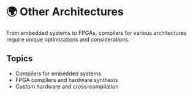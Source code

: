 # 🌍 Other Architectures

From embedded systems to FPGAs, compilers for various architectures require unique optimizations and considerations.

## Topics

- Compilers for embedded systems
- FPGA compilers and hardware synthesis
- Custom hardware and cross-compilation

